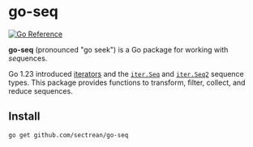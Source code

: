 # go-seq

[![Go Reference](https://pkg.go.dev/badge/github.com/sectrean/go-seq.svg)](https://pkg.go.dev/github.com/sectrean/go-seq)


**go-seq** (pronounced "go seek") is a Go package for working with *seq*uences.

Go 1.23 introduced [iterators](https://go.dev/doc/go1.23#iterators) and the [`iter.Seq`](https://pkg.go.dev/iter#Seq) and [`iter.Seq2`](https://pkg.go.dev/iter#Seq) sequence types. This package provides functions to transform, filter, collect, and reduce sequences.

## Install

```
go get github.com/sectrean/go-seq
```
